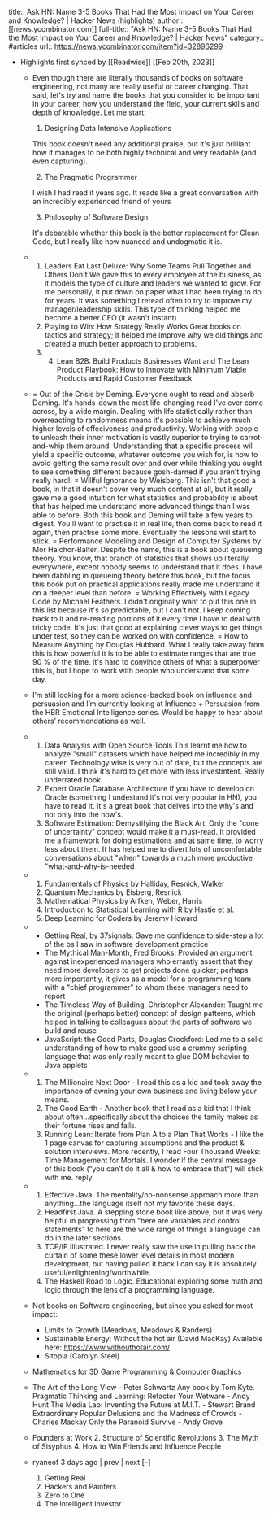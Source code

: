title:: Ask HN: Name 3-5 Books That Had the Most Impact on Your Career and Knowledge? | Hacker News (highlights)
author:: [[news.ycombinator.com]]
full-title:: "Ask HN: Name 3-5 Books That Had the Most Impact on Your Career and Knowledge? | Hacker News"
category:: #articles
url:: https://news.ycombinator.com/item?id=32896299

- Highlights first synced by [[Readwise]] [[Feb 20th, 2023]]
	- Even though there are literally thousands of books on software engineering, not many are really useful or career changing. That said, let's try and name the books that you consider to be important in your career, how you understand the field, your current skills and depth of knowledge.
	  Let me start:
	  
	  1. Designing Data Intensive Applications
	  
	  This book doesn't need any additional praise, but it's just brilliant how it manages to be both highly technical and very readable (and even capturing).
	  
	  2. The Pragmatic Programmer
	  
	  I wish I had read it years ago. It reads like a great conversation with an incredibly experienced friend of yours
	  
	  3. Philosophy of Software Design
	  
	  It's debatable whether this book is the better replacement for Clean Code, but I really like how nuanced and undogmatic it is.
	- 1. Leaders Eat Last Deluxe: Why Some Teams Pull Together and Others Don't
	  We gave this to every employee at the business, as it models the type of culture and leaders we wanted to grow. For me personally, it put down on paper what I had been trying to do for years. It was something I reread often to try to improve my manager/leadership skills. This type of thinking helped me become a better CEO (it wasn't instant).
	  2. Playing to Win: How Strategy Really Works
	  Great books on tactics and strategy; it helped me improve why we did things and created a much better approach to problems.
	  3. 4. Lean B2B: Build Products Businesses Want and The Lean Product Playbook: How to Innovate with Minimum Viable Products and Rapid Customer Feedback
	- = Out of the Crisis by Deming.
	  Everyone ought to read and absorb Deming. It's hands-down the most life-changing read I've ever come across, by a wide margin.
	  Dealing with life statistically rather than overreacting to randomness means it's possible to achieve much higher levels of effeciveness and productivity. Working with people to unleash their inner motivation is vastly superior to trying to carrot-and-whip them around.
	  Understanding that a specific process will yield a specific outcome, whatever outcome you wish for, is how to avoid getting the same result over and over while thinking you ought to see something different because gosh-darned if you aren't trying really hard!!
	  = Willful Ignorance by Weisberg.
	  This isn't that good a book, in that it doesn't cover very much content at all, but it really gave me a good intuition for what statistics and probability is about that has helped me understand more advanced things than I was able to before.
	  Both this book and Deming will take a few years to digest. You'll want to practise it in real life, then come back to read it again, then practise some more. Eventually the lessons will start to stick.
	  = Performance Modeling and Design of Computer Systems by Mor Halchor-Balter.
	  Despite the name, this is a book about queueing theory. You know, that branch of statistics that shows up literally everywhere, except nobody seems to understand that it does. I have been dabbling in queueing theory before this book, but the focus this book put on practical applications really made me understand it on a deeper level than before.
	  = Working Effectively with Legacy Code by Michael Feathers.
	  I didn't originally want to put this one in this list because it's so predictable, but I can't not. I keep coming back to it and re-reading portions of it every time I have to deal with tricky code. It's just that good at explaining clever ways to get things under test, so they can be worked on with confidence.
	  = How to Measure Anything by Douglas Hubbard.
	  What I really take away from this is how powerful it is to be able to estimate ranges that are true 90 % of the time. It's hard to convince others of what a superpower this is, but I hope to work with people who understand that some day.
	- I’m still looking for a more science-backed book on influence and persuasion and I’m currently looking at Influence + Persuasion from the HBR Emotional Intelligence series. Would be happy to hear about others’ recommendations as well.
	- 1. Data Analysis with Open Source Tools
	  This learnt me how to analyze "small" datasets which have helped me incredibly in my career. Technology wise is very out of date, but the concepts are still valid.
	  I think it's hard to get more with less investmtent. Really underrated book.
	  2. Expert Oracle Database Architecture
	  If you have to develop on Oracle (something I undestand it's not very popular in HN), you have to read it. It's a great book that delves into the why's and not only into the how's.
	  3. Software Estimation: Demystifying the Black Art.
	  Only the "cone of uncertainty" concept would make it a must-read. It provided me a framework for doing estimations and at same time, to worry less about them. It has helped me to divert lots of uncomfortable conversations about "when" towards a much more productive "what-and-why-is-needed
	- 1. Fundamentals of Physics by Halliday, Resnick, Walker
	  2. Quantum Mechanics by Eisberg, Resnick
	  3. Mathematical Physics by Arfken, Weber, Harris
	  4. Introduction to Statistical Learning with R by Hastie et al.
	  5. Deep Learning for Coders by Jeremy Howard
	- * Getting Real, by 37signals: Gave me confidence to side-step a lot of the bs I saw in software development practice
	  * The Mythical Man-Month, Fred Brooks: Provided an argument against inexperienced managers who errantly assert that they need more developers to get projects done quicker; perhaps more importantly, it gives as a model for a programming team with a "chief programmer" to whom these managers need to report
	  * The Timeless Way of Building, Christopher Alexander: Taught me the original (perhaps better) concept of design patterns, which helped in talking to colleagues about the parts of software we build and reuse
	  * JavaScript: the Good Parts, Douglas Crockford: Led me to a solid understanding of how to make good use a crummy scripting language that was only really meant to glue DOM behavior to Java applets
	- 1. The Millionaire Next Door - I read this as a kid and took away the importance of owning your own business and living below your means.
	  2. The Good Earth - Another book that I read as a kid that I think about often…specifically about the choices the family makes as their fortune rises and falls.
	  3. Running Lean: Iterate from Plan A to a Plan That Works - I like the 1 page canvas for capturing assumptions and the product & solution interviews.
	  More recently, I read Four Thousand Weeks: Time Management for Mortals. I wonder if the central message of this book (“you can’t do it all & how to embrace that”) will stick with me.
	  reply
	- 1. Effective Java. The mentality/no-nonsense approach more than anything...the language itself not my favorite these days.
	  2. Headfirst Java. A stepping stone book like above, but it was very helpful in progressing from "here are variables and control statements" to here are the wide range of things a language can do in the later sections.
	  3. TCP/IP Illustrated. I never really saw the use in pulling back the curtain of some these lower level details in most modern development, but having pulled it back I can say it is absolutely useful/enlightening/worthwhile.
	  4. The Haskell Road to Logic. Educational exploring some math and logic through the lens of a programming language.
	- Not books on Software engineering, but since you asked for most impact:
	  * Limits to Growth (Meadows, Meadows & Randers)
	  * Sustainable Energy: Without the hot air (David MacKay) Available here: https://www.withouthotair.com/
	  * Sitopia (Carolyn Steel)
	- Mathematics for 3D Game Programming & Computer Graphics
	- The Art of the Long View - Peter Schwartz
	  Any book by Tom Kyte.
	  Pragmatic Thinking and Learning: Refactor Your Wetware - Andy Hunt
	  The Media Lab: Inventing the Future at M.I.T. - Stewart Brand
	  Extraordinary Popular Delusions and the Madness of Crowds - Charles Mackay
	  Only the Paranoid Survive - Andy Grove
	- Founders at Work
	  2. Structure of Scientific Revolutions
	  3. The Myth of Sisyphus
	  4. How to Win Friends and Influence People
	- ryaneof 3 days ago | prev | next [–]
	  
	  1. Getting Real
	  2. Hackers and Painters
	  3. Zero to One
	  4. The Intelligent Investor